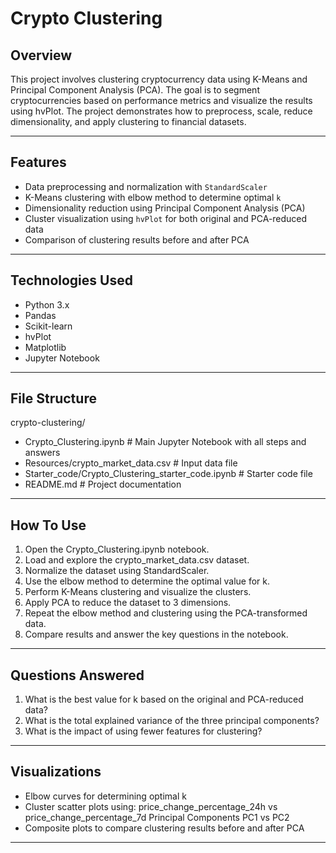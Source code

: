 # Crypto Clustering

## Overview

This project involves clustering cryptocurrency data using K-Means and Principal Component Analysis (PCA). The goal is to segment cryptocurrencies based on performance metrics and visualize the results using hvPlot. The project demonstrates how to preprocess, scale, reduce dimensionality, and apply clustering to financial datasets.

---

## Features

- Data preprocessing and normalization with `StandardScaler`
- K-Means clustering with elbow method to determine optimal `k`
- Dimensionality reduction using Principal Component Analysis (PCA)
- Cluster visualization using `hvPlot` for both original and PCA-reduced data
- Comparison of clustering results before and after PCA

---

## Technologies Used

- Python 3.x
- Pandas
- Scikit-learn
- hvPlot
- Matplotlib
- Jupyter Notebook

---

## File Structure

crypto-clustering/
- Crypto_Clustering.ipynb                                # Main Jupyter Notebook with all steps and answers
- Resources/crypto_market_data.csv                       # Input data file
- Starter_code/Crypto_Clustering_starter_code.ipynb      # Starter code file
- README.md                                              # Project documentation

---

## How To Use
1. Open the Crypto_Clustering.ipynb notebook.
2. Load and explore the crypto_market_data.csv dataset.
3. Normalize the dataset using StandardScaler.
4. Use the elbow method to determine the optimal value for k.
5. Perform K-Means clustering and visualize the clusters.
6. Apply PCA to reduce the dataset to 3 dimensions.
7. Repeat the elbow method and clustering using the PCA-transformed data.
8. Compare results and answer the key questions in the notebook.

---

## Questions Answered

1. What is the best value for k based on the original and PCA-reduced data?
2. What is the total explained variance of the three principal components?
3. What is the impact of using fewer features for clustering?

---

## Visualizations
- Elbow curves for determining optimal k
- Cluster scatter plots using:
      price_change_percentage_24h vs price_change_percentage_7d
      Principal Components PC1 vs PC2
- Composite plots to compare clustering results before and after PCA

---
